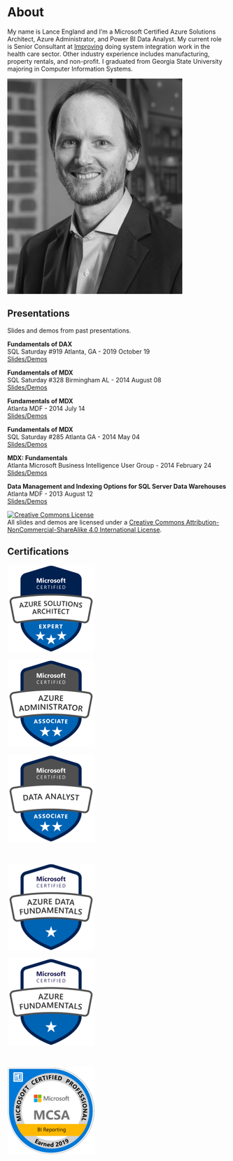 # About

My name is Lance England and I’m a Microsoft Certified Azure Solutions Architect, Azure Administrator, and Power BI Data Analyst. My current role is Senior Consultant at [Improving](https://improvingatlanta.com/) doing system integration work in the health care sector. Other industry experience includes manufacturing, property rentals, and non-profit. I graduated from Georgia State University majoring in Computer Information Systems.

![Lance England profile picture](/assets/img/lance_england.jpg)

## Presentations

Slides and demos from past presentations.

**Fundamentals of DAX**  
SQL Saturday #919 Atlanta, GA - 2019 October 19  
[Slides/Demos](/assets/presentations/dax_fundamentals_sqlsat919.zip)

**Fundamentals of MDX**  
SQL Saturday #328 Birmingham AL - 2014 August 08  
[Slides/Demos](/assets/presentations/fundamentals_of_mdx_sqlsat328.zip)

**Fundamentals of MDX**  
Atlanta MDF - 2014 July 14  
[Slides/Demos](/assets/presentations/fundamentals_of_mdx_atlantamdf.zip)

**Fundamentals of MDX**  
SQL Saturday #285 Atlanta GA - 2014 May 04  
[Slides/Demos](/assets/presentations/fundamentals_of_mdx_sqlsat285.zip)

**MDX: Fundamentals**  
Atlanta Microsoft Business Intelligence User Group - 2014 February 24  
[Slides/Demos](/assets/presentations/mdx_fundamentals_atlantabi.zip)

**Data Management and Indexing Options for SQL Server Data Warehouses**  
Atlanta MDF - 2013 August 12  
[Slides/Demos](/assets/presentations/data_mgmt_atlantamdf.zip)

<a rel="license" href="http://creativecommons.org/licenses/by-nc-sa/4.0/"><img alt="Creative Commons License" style="border-width:0" src="https://i.creativecommons.org/l/by-nc-sa/4.0/88x31.png" /></a><br />All slides and demos are licensed under a <a rel="license" href="http://creativecommons.org/licenses/by-nc-sa/4.0/">Creative Commons Attribution-NonCommercial-ShareAlike 4.0 International License</a>.

## Certifications

<div id="badges">
<a href="https://www.credly.com/badges/1f841784-c015-47bd-8dae-17bb9d63b62b/public_url"><img src="assets/img/azure-solutions-architect-200px.png" title="Microsoft Certified: Azure Solutions Architect Expert" alt="Microsoft Certified: Azure Solutions Architect Expert" /></a>

<br class="clearfix" />

<a href="https://www.credly.com/badges/1e4a8580-9ebc-41ca-aea3-b0cc2bca49e7/public_url"><img src="assets/img/azure-administrator-200px.png" title="Microsoft Certified: Azure Administrator Associate" alt="Microsoft Certified: Azure Administrator Associate" /></a>

<a href="https://www.youracclaim.com/badges/7ea11b78-eeef-4cba-8bc3-2fbbcb4519e9/public_url"><img src="assets/img/data-analyst-200px.png" title="Microsoft Certified: Data Analyst Associate" alt="Microsoft Certified: Data Analyst Associate" /></a>

<br class="clearfix" />

<a href="https://www.credly.com/badges/f61c9e3c-f124-4b85-aa5b-cd500c9bcdd3/public_url"><img src="assets/img/azure-data-fundamentals-200px.png" title="Microsoft Certified: Microsoft Azure Data Fundamentals" alt="Microsoft Certified: Microsoft Azure Data Fundamentals" /></a>

<a href="https://www.credly.com/badges/abec18f8-73b1-4ade-afff-5bae2f2f3f27/public_url"><img src="assets/img/azure-fundamentals-200px.png" title="Microsoft Certified: Microsoft Azure Fundamentals" alt="Microsoft Certified: Microsoft Azure Fundamentals" /></a>

<br class="clearfix" />

<a href="https://www.youracclaim.com/badges/717fe12f-2d04-4bac-9702-d0ba3bd7e27a/public_url"><img src="assets/img/mcsa-bi-reporting-200px.png" title="MCSA: BI Reporting" alt="MCSA: BI Reporting" /></a>

<br class="clearfix" />
</div>
